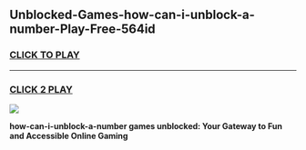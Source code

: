 
## Unblocked-Games-how-can-i-unblock-a-number-Play-Free-564id
<h3>
<a href="https://premium76.site?title=how-can-i-unblock-a-number&ref=10A">CLICK TO PLAY</a></h3>
<hr>

<h3>
<a href="https://premium76.site?title=how-can-i-unblock-a-number&ref=10A">CLICK 2 PLAY</a>
  
</h3>

<a href="https://premium76.site?title=how-can-i-unblock-a-number&ref=10A"><img src="https://clearcache.store/games.png"></a>


**how-can-i-unblock-a-number games unblocked: Your Gateway to Fun and Accessible Online Gaming**
